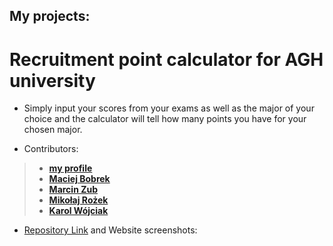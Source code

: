 ## My projects:
# Recruitment point calculator for AGH university
 - Simply input your scores from your exams as well as the major of your choice and the calculator will tell how many points you have for your chosen major. 
 
 - Contributors:
 > - [**my profile**](https://github.com/Mythsty)
 > - [**Maciej Bobrek**](https://github.com/maciejbobrek) 
 > - [**Marcin Zub**](https://github.com/MarcinZ20) 
 > - [**Mikołaj Rożek**](https://github.com/mikrozek) 
 > - [**Karol Wójciak**](https://github.com/nextae) 
 - [Repository Link](https://github.com/AGH-Narzedzia-Informatyczne-2021-2022/Cieple-Dranie) and Website screenshots:
